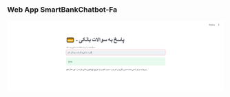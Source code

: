 ### Web App SmartBankChatbot-Fa

<img src="chatbot-fa.PNG" alt="Web App SmartBankChatbot-Fa" title="Web App SmartBankChatbot-Fa" width="900"/>
